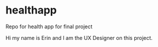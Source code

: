 # healthapp
Repo for health app for final project

Hi my name is Erin and I am the UX Designer on this project.
